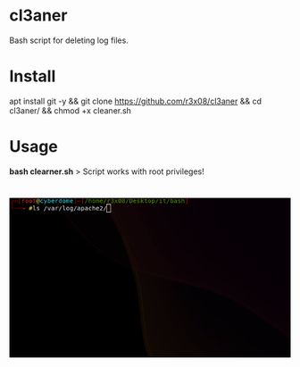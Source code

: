 # cl3aner
Bash script for deleting log files.
# Install 
apt install git -y && git clone https://github.com/r3x08/cl3aner && cd cl3aner/ && chmod +x cleaner.sh
# Usage
**bash clearner.sh**  > Script works with root privileges!
# ![screen-gif](./result.gif)
